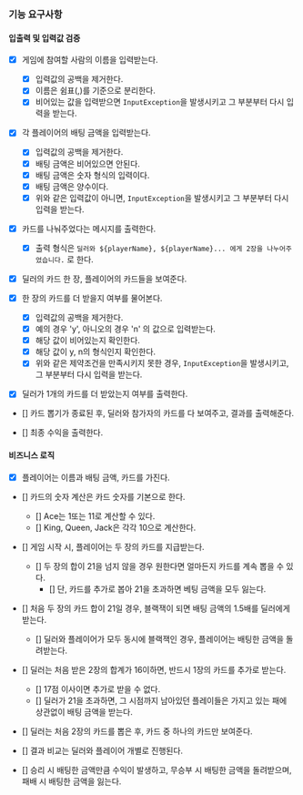 ### 기능 요구사항

#### 입출력 및 입력값 검증

- [x] 게임에 참여할 사람의 이름을 입력받는다.
    - [x] 입력값의 공백을 제거한다.
    - [x] 이름은 쉼표(,)를 기준으로 분리한다.
    - [x] 비어있는 값을 입력받으면 `InputException`을 발생시키고 그 부분부터 다시 입력을 받는다.

- [x] 각 플레이어의 배팅 금액을 입력받는다.
    - [x] 입력값의 공백을 제거한다.
    - [x] 배팅 금액은 비어있으면 안된다.
    - [x] 배팅 금액은 숫자 형식의 입력이다.
    - [x] 배팅 금액은 양수이다.
    - [x] 위와 같은 입력값이 아니면, `InputException`을 발생시키고 그 부분부터 다시 입력을 받는다.

- [x] 카드를 나눠주었다는 메시지를 출력한다.
    - [x] 출력 형식은 `딜러와 ${playerName}, ${playerName}... 에게 2장을 나누어주었습니다.` 로 한다.
- [x] 딜러의 카드 한 장, 플레이어의 카드들을 보여준다.

- [x] 한 장의 카드를 더 받을지 여부를 물어본다.
    - [x] 입력값의 공백을 제거한다.
    - [x] 예의 경우 'y', 아니오의 경우 'n' 의 값으로 입력받는다.
    - [x] 해당 값이 비어있는지 확인한다.
    - [x] 해당 값이 y, n의 형식인지 확인한다.
    - [x] 위와 같은 제약조건을 만족시키지 못한 경우, `InputException`을 발생시키고, 그 부분부터 다시 입력을 받는다.

- [x] 딜러가 1개의 카드를 더 받았는지 여부를 출력한다.

- [] 카드 뽑기가 종료된 후, 딜러와 참가자의 카드를 다 보여주고, 결과를 출력해준다.

- [] 최종 수익을 출력한다.

#### 비즈니스 로직

- [x] 플레이어는 이름과 배팅 금액, 카드를 가진다.

- [] 카드의 숫자 계산은 카드 숫자를 기본으로 한다.
    - [] Ace는 1또는 11로 계산할 수 있다.
    - [] King, Queen, Jack은 각각 10으로 계산한다.

- [] 게임 시작 시, 플레이어는 두 장의 카드를 지급받는다.
    - [] 두 장의 합이 21을 넘지 않을 경우 원한다면 얼마든지 카드를 계속 뽑을 수 있다.
        - [] 단, 카드를 추가로 봅아 21을 초과하면 베팅 금액을 모두 잃는다.

- [] 처음 두 장의 카드 합이 21일 경우, 블랙잭이 되면 배팅 금액의 1.5배를 딜러에게 받는다.
    - [] 딜러와 플레이어가 모두 동시에 블랙잭인 경우, 플레이어는 배팅한 금액을 돌려받는다.

- [] 딜러는 처음 받은 2장의 합계가 16이하면, 반드시 1장의 카드를 추가로 받는다.
    - [] 17점 이사이면 추가로 받을 수 없다.
    - [] 딜러가 21을 초과하면, 그 시점까지 남아있던 플레이들은 가지고 있는 패에 상관없이 배팅 금액을 받는다.

- [] 딜러는 처음 2장의 카드를 뽑은 후, 카드 중 하나의 카드만 보여준다.

- [] 결과 비교는 딜러와 플레이어 개별로 진행된다.

- [] 승리 시 배팅한 금액만큼 수익이 발생하고, 무승부 시 배팅한 금액을 돌려받으며, 패배 시 배팅한 금액을 잃는다.